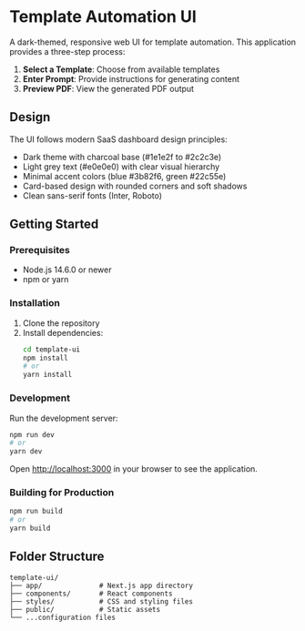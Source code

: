 # Template Automation UI

A dark-themed, responsive web UI for template automation. This application provides a three-step process:

1. **Select a Template**: Choose from available templates
2. **Enter Prompt**: Provide instructions for generating content
3. **Preview PDF**: View the generated PDF output

## Design

The UI follows modern SaaS dashboard design principles:
- Dark theme with charcoal base (#1e1e2f to #2c2c3e)
- Light grey text (#e0e0e0) with clear visual hierarchy
- Minimal accent colors (blue #3b82f6, green #22c55e)
- Card-based design with rounded corners and soft shadows
- Clean sans-serif fonts (Inter, Roboto)

## Getting Started

### Prerequisites

- Node.js 14.6.0 or newer
- npm or yarn

### Installation

1. Clone the repository
2. Install dependencies:
   ```bash
   cd template-ui
   npm install
   # or
   yarn install
   ```

### Development

Run the development server:

```bash
npm run dev
# or
yarn dev
```

Open [http://localhost:3000](http://localhost:3000) in your browser to see the application.

### Building for Production

```bash
npm run build
# or
yarn build
```

## Folder Structure

```
template-ui/
├── app/              # Next.js app directory
├── components/       # React components
├── styles/           # CSS and styling files
├── public/           # Static assets
└── ...configuration files
``` 